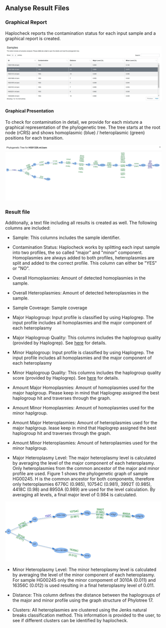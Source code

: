 
## Analyse Result Files 

### Graphical Report

Haplocheck reports the contamination status for each input sample and a graphical report is created.

![Result Report](img/report1.png)

#### Graphical Presentation
To check for contamination in detail, we provide for each mixture a graphical representation of the phylogenetic tree. The tree starts at the root node (rCRS) and shows homoplasmic (blue) / heteroplasmic (green) positions for each transition.

![Phylogenetic Tree](img/report_tree.png)


### Result file

Additonally, a text file including all results is created as well. The following columns are included:

- Sample: This columns includes the sample identifier. 

- Contamination Status: Haplocheck works by splitting each input sample into two profiles, the so called "major" and "minor" component. Homoplasmies are always added to both profiles, heteroplasmies are split and added to the correct profile. This column can either be "YES" or "NO". 

- Overall Homoplasmies: Amount of detected homoplasmies in the sample.

- Overall Heteroplasmies: Amount of detected heteroplasmies in the sample.

- Sample Coverage: Sample coverage

- Major Haplogroup: Input profile is classified by using Haplogrep. The input profile includes all homoplasmies and the major component of each heteroplasmy

- Major Haplogroup Quality: This columns includes the haplogroup quality (provided by Haplogrep). See [here](http://haplogrep.uibk.ac.at/blog/explaining-the-formula/) for details.

- Minor Haplogroup: Input profile is classified by using Haplogrep. The input profile includes all homoplasmies and the major component of each heteroplasmy

- Minor Haplogroup Quality: This columns includes the haplogroup quality score (provided by Haplogrep). See [here](http://haplogrep.uibk.ac.at/blog/explaining-the-formula/) for details.

- Amount Major Homoplasmies: Amount of homoplasmies used for the major haplgroup. Please keep in mind that Haplogrep assigned the best haplogroup hit and traverses through the graph. 

- Amount Minor Homoplasmies: Amount of homoplasmies used for the minor haplgroup. 

- Amount Major Heteroplasmies: Amount of heteroplasmies used for the major haplgroup. lease keep in mind that Haplogrep assigned the best haplogroup hit and traverses through the graph. 

- Amount Minor Heteroplasmies: Amount of heteroplasmies used for the minor haplgroup. 

- Major Heteroplasmy Level: The major heteroplasmy level is calculated by averaging the level of the major component of each heteroplasmy. Only heteroplasmies from the common ancestor of the major and minor profile are used. Figure 1 shows the phylogenetic graph of sample HG00245. H is the common ancestor for both components, therefore only heteroplasmies 6776C (0.985), 10754C (0.981), 3992T (0.985), 4418C (0.98) and 8950A (0.989) are used for the level calculation. By averaging all levels, a final major level of 0.984 is calculated. 

![Figure1](img/heteroplasmy_major.jpg)

- Minor Heteroplasmy Level: The minor heteroplasmy level is calculated by averaging the level of the minor component of each heteroplasmy. For sample HG00245 only the minor compoment of 3010A (0.011) and 16356C (0.012) is used resulting in a final heteroplasmy level of 0.011. 

- Distance: This column defines the distance between the haplogroups of the major and minor profile using the graph structure of Phylotree 17. 

- Clusters: All heteroplasmies are clustered using the Jenks natural breaks classification method. This information is provided to the user, to see if different clusters can be identified by haplocheck. 

